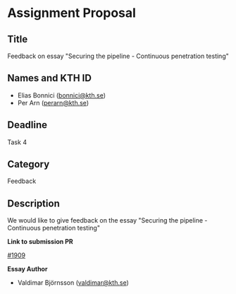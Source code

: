 # Assignment Proposal

## Title

Feedback on essay "Securing the pipeline - Continuous penetration testing"

## Names and KTH ID

- Elias Bonnici (bonnici@kth.se)
- Per Arn (perarn@kth.se)


## Deadline

Task 4

## Category

Feedback

## Description

We would like to give feedback on the essay "Securing the pipeline - Continuous penetration testing"

**Link to submission PR**

[#1909](https://github.com/KTH/devops-course/pull/1909)

**Essay Author**
-  Valdimar Björnsson (valdimar@kth.se)
